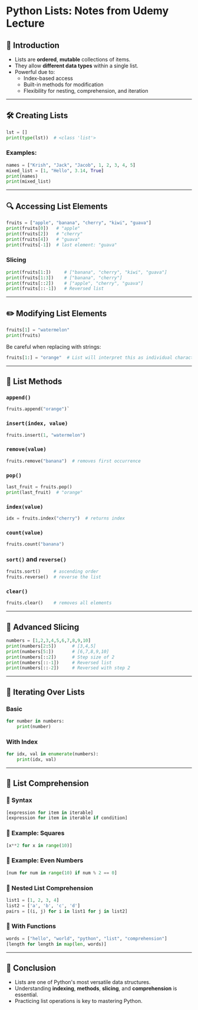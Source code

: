 Python Lists: Notes from Udemy Lecture
======================================

📘 Introduction
---------------

-   Lists are **ordered**, **mutable** collections of items.
-   They allow **different data types** within a single list.
-   Powerful due to:
    -   Index-based access
    -   Built-in methods for modification
    -   Flexibility for nesting, comprehension, and iteration

* * * * *

🛠 Creating Lists
-----------------

```python
lst = []
print(type(lst))  # <class 'list'>
```
### Examples:

```python
names = ["Krish", "Jack", "Jacob", 1, 2, 3, 4, 5]
mixed_list = [1, "Hello", 3.14, True]
print(names)
print(mixed_list)
```
* * * * *

🔍 Accessing List Elements
--------------------------

```python
fruits = ["apple", "banana", "cherry", "kiwi", "guava"]
print(fruits[0])   # "apple"
print(fruits[2])   # "cherry"
print(fruits[4])   # "guava"
print(fruits[-1])  # last element: "guava"
```
### Slicing

```python
print(fruits[1:])     # ["banana", "cherry", "kiwi", "guava"]
print(fruits[1:3])    # ["banana", "cherry"]
print(fruits[::2])    # ["apple", "cherry", "guava"]
print(fruits[::-1])   # Reversed list
```
* * * * *

✏️ Modifying List Elements
--------------------------

```python
fruits[1] = "watermelon"
print(fruits)
```
Be careful when replacing with strings:

```python
fruits[1:] = "orange"  # List will interpret this as individual characters
```
* * * * *

🧰 List Methods
---------------

### `append()`

```python
fruits.append("orange")`
```
### `insert(index, value)`

```python
fruits.insert(1, "watermelon")
```
### `remove(value)`

```python
fruits.remove("banana")  # removes first occurrence
```
### `pop()`

```python
last_fruit = fruits.pop()
print(last_fruit)  # "orange"
```

### `index(value)`

```python
idx = fruits.index("cherry")  # returns index
```

### `count(value)`

```python
fruits.count("banana")
```

### `sort()` and `reverse()`

```python
fruits.sort()     # ascending order
fruits.reverse()  # reverse the list
```

### `clear()`

```python
fruits.clear()    # removes all elements
```

* * * * *

🔪 Advanced Slicing
-------------------

```python
numbers = [1,2,3,4,5,6,7,8,9,10]
print(numbers[2:5])      # [3,4,5]
print(numbers[5:])       # [6,7,8,9,10]
print(numbers[::2])      # Step size of 2
print(numbers[::-1])     # Reversed list
print(numbers[::-2])     # Reversed with step 2
```

* * * * *

🔁 Iterating Over Lists
-----------------------

### Basic

```python
for number in numbers:
    print(number)
```

### With Index

```python
for idx, val in enumerate(numbers):
    print(idx, val)
```

* * * * *

🧠 List Comprehension
---------------------

### 📘 Syntax

```python
[expression for item in iterable]
[expression for item in iterable if condition]
```

### 🔢 Example: Squares

```python
[x**2 for x in range(10)]
```

### 🧮 Example: Even Numbers

```python
[num for num in range(10) if num % 2 == 0]
```

### 🧱 Nested List Comprehension

```python
list1 = [1, 2, 3, 4]
list2 = ['a', 'b', 'c', 'd']
pairs = [(i, j) for i in list1 for j in list2]
```

### 🔧 With Functions

```python
words = ["hello", "world", "python", "list", "comprehension"]
[length for length in map(len, words)]
```

* * * * *

📍 Conclusion
-------------

-   Lists are one of Python's most versatile data structures.
-   Understanding **indexing**, **methods**, **slicing**, and **comprehension** is essential.
-   Practicing list operations is key to mastering Python.
